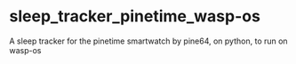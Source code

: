 # sleep_tracker_pinetime_wasp-os
A sleep tracker for the pinetime smartwatch by pine64, on python, to run on wasp-os
